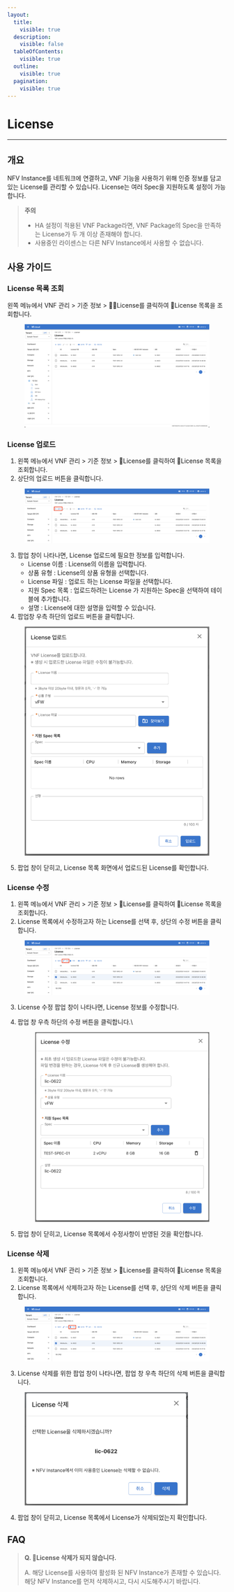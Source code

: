```yaml
---
layout:
  title:
    visible: true
  description:
    visible: false
  tableOfContents:
    visible: true
  outline:
    visible: true
  pagination:
    visible: true
---
```


# License

***

## 개요

NFV Instance를 네트워크에 연결하고, VNF 기능을 사용하기 위해 인증 정보를 담고 있는 License를 관리할 수 있습니다. License는 여러 Spec을 지원하도록 설정이 가능합니다.

> **주의**
>
> * HA 설정이 적용된 VNF Package라면, VNF Package의 Spec을 만족하는 License가 두 개 이상 존재해야 합니다.
> * 사용중인 라이센스는 다른 NFV Instance에서 사용할 수 없습니다.

## 사용 가이드

### License 목록 조회

왼쪽 메뉴에서 VNF 관리 > 기준 정보 > License를 클릭하여 License 목록을 조회합니다.

<figure><img src="../.gitbook/assets/image (205).png" alt=""><figcaption></figcaption></figure>

### License 업로드

1. 왼쪽 메뉴에서 VNF 관리 > 기준 정보 > License를 클릭하여 License 목록을 조회합니다.
2. 상단의 업로드 버튼을 클릭합니다.

<figure><img src="../.gitbook/assets/image (206).png" alt=""><figcaption></figcaption></figure>

3. 팝업 창이 나타나면, License 업로드에 필요한 정보를 입력합니다.
   * License 이름 : License의 이름을 입력합니다.
   * 상품 유형 : License의 상품 유형을 선택합니다.
   * License 파일 : 업로드 하는 License 파일을 선택합니다.
   * 지원 Spec 목록 : 업로드하려는 License 가 지원하는 Spec을 선택하여 테이블에 추가합니다.
   * 설명 : License에 대한 설명을 입력할 수 있습니다.
4. 팝업창 우측 하단의 업로드 버튼을 클릭합니다.

<figure><img src="../.gitbook/assets/image (118).png" alt=""><figcaption></figcaption></figure>

5. 팝업 창이 닫히고, License 목록 화면에서 업로드된 License를 확인합니다.

### License 수정

1. 왼쪽 메뉴에서 VNF 관리 > 기준 정보 > License를 클릭하여 License 목록을 조회합니다.
2. License 목록에서 수정하고자 하는 License를 선택 후, 상단의 수정 버튼을 클릭합니다.

<figure><img src="../.gitbook/assets/image (207).png" alt=""><figcaption></figcaption></figure>

3. License 수정 팝업 창이 나타나면, License 정보를 수정합니다.
4.  팝업 창 우측 하단의 수정 버튼을 클릭합니다.\\

    <figure><img src="../.gitbook/assets/image (122).png" alt=""><figcaption></figcaption></figure>
5. 팝업 창이 닫히고, License 목록에서 수정사항이 반영된 것을 확인합니다.

### License 삭제

1. 왼쪽 메뉴에서 VNF 관리 > 기준 정보 > License를 클릭하여 License 목록을 조회합니다.
2. License 목록에서 삭제하고자 하는 License를 선택 후, 상단의 삭제 버튼을 클릭합니다.

<figure><img src="../.gitbook/assets/image (208).png" alt=""><figcaption></figcaption></figure>

3. License 삭제를 위한 팝업 창이 나타나면, 팝업 창 우측 하단의 삭제 버튼을 클릭합니다.

<figure><img src="../.gitbook/assets/image (123).png" alt="" width="375"><figcaption></figcaption></figure>

4. 팝업 창이 닫히고, License 목록에서 License가 삭제되었는지 확인합니다.

## FAQ

> **Q. License 삭제가 되지 않습니다.**
>
> A. 해당 License를 사용하여 활성화 된 NFV Instance가 존재할 수 있습니다. 해당 NFV Instance를 먼저 삭제하시고, 다시 시도해주시기 바랍니다.
